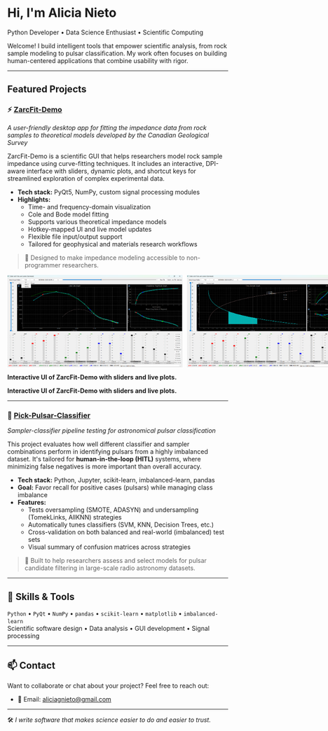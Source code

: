 # Hi, I'm Alicia Nieto  
Python Developer • Data Science Enthusiast • Scientific Computing

Welcome! I build intelligent tools that empower scientific analysis, from rock sample modeling to pulsar classification. My work often focuses on building human-centered applications that combine usability with rigor.

---

## Featured Projects

### ⚡ [ZarcFit-Demo](https://github.com/anieto-pixel/ZarcFit-Demo)  
*A user-friendly desktop app for fitting the impedance data from rock samples to theoretical models developed by the Canadian Geological Survey*

ZarcFit-Demo is a scientific GUI that helps researchers model rock sample impedance using curve-fitting techniques. It includes an interactive, DPI-aware interface with sliders, dynamic plots, and shortcut keys for streamlined exploration of complex experimental data.

- **Tech stack:** PyQt5, NumPy, custom signal processing modules  
- **Highlights:**
  - Time- and frequency-domain visualization
  - Cole and Bode model fitting
  - Supports various theoretical impedance models
  - Hotkey-mapped UI and live model updates
  - Flexible file input/output support
  - Tailored for geophysical and materials research workflows

> 🧩 Designed to make impedance modeling accessible to non-programmer researchers.

<div style="display: flex; gap: 10px;">
  <img src="images/ZarcFit.png" alt="ZarcFit Demo UI" width="400"/>
  <img src="images/ZarcFitTime.png" alt="ZarcFit Time Domain View" width="400"/>
</div>

<p><strong>Interactive UI of ZarcFit-Demo with sliders and live plots.</strong></p>

**Interactive UI of ZarcFit-Demo with sliders and live plots.**

---

### 🌌 [Pick-Pulsar-Classifier](https://github.com/anieto-pixel/Pick-Pulsar-Classifier)  
*Sampler-classifier pipeline testing for astronomical pulsar classification*

This project evaluates how well different classifier and sampler combinations perform in identifying pulsars from a highly imbalanced dataset. It's tailored for **human-in-the-loop (HITL)** systems, where minimizing false negatives is more important than overall accuracy.

- **Tech stack:** Python, Jupyter, scikit-learn, imbalanced-learn, pandas  
- **Goal:** Favor recall for positive cases (pulsars) while managing class imbalance  
- **Features:**
  - Tests oversampling (SMOTE, ADASYN) and undersampling (TomekLinks, AllKNN) strategies
  - Automatically tunes classifiers (SVM, KNN, Decision Trees, etc.)
  - Cross-validation on both balanced and real-world (imbalanced) test sets
  - Visual summary of confusion matrices across strategies

> 📡 Built to help researchers assess and select models for pulsar candidate filtering in large-scale radio astronomy datasets.

---

## 🔧 Skills & Tools  
`Python` • `PyQt` • `NumPy` • `pandas` • `scikit-learn` • `matplotlib` • `imbalanced-learn`  
Scientific software design • Data analysis • GUI development • Signal processing

---

## 📫 Contact  
Want to collaborate or chat about your project? Feel free to reach out:  
- 📧 Email: aliciagnieto@gmail.com  

---

🛠️ *I write software that makes science easier to do and easier to trust.*
